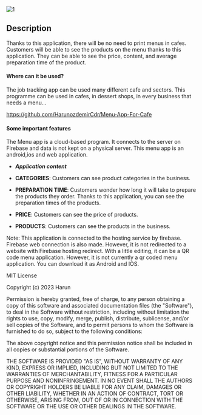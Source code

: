 ![1](https://user-images.githubusercontent.com/108359272/235537626-bca19902-bdd1-423f-9ed8-82ad1d10e8b6.png)



## Description

Thanks to this application, there will be no need to print menus in cafes.
Customers will be able to see the products on the menu thanks to this application.
They can be able to see the price, content, and average preparation time of the product.


#### Where can it be used?

The job tracking app can be used many different cafe and sectors.
This programme can be used in cafes, in dessert shops, in every business that needs a menu...

https://github.com/HarunozdemirCdr/Menu-App-For-Cafe

#### Some important features

The Menu app is a cloud-based program.
It connects to the server on Firebase and data is not kept on a physical server.
This menu app is an android,ios and web application.

- ***Application content***


- **CATEGORIES**: Customers can see product categories in the business.
  
- **PREPARATION TIME**:  Customers wonder how long it will take to prepare the products they order. Thanks to this application, you can see the preparation times of the products.

- **PRICE**: Customers can see the price of products.

- **PRODUCTS**: Customers can see the products in the business.

Note: This application is connected to the hosting service by firebase. Firebase web connection is also made. However, it is not redirected to a website with Firebase hosting redirect. With a little editing, it can be a QR code menu application. However, it is not currently a qr coded menu application. You can download it as Android and IOS.





MIT License

Copyright (c) 2023 Harun

Permission is hereby granted, free of charge, to any person obtaining a copy
of this software and associated documentation files (the "Software"), to deal
in the Software without restriction, including without limitation the rights
to use, copy, modify, merge, publish, distribute, sublicense, and/or sell
copies of the Software, and to permit persons to whom the Software is
furnished to do so, subject to the following conditions:

The above copyright notice and this permission notice shall be included in all
copies or substantial portions of the Software.

THE SOFTWARE IS PROVIDED "AS IS", WITHOUT WARRANTY OF ANY KIND, EXPRESS OR
IMPLIED, INCLUDING BUT NOT LIMITED TO THE WARRANTIES OF MERCHANTABILITY,
FITNESS FOR A PARTICULAR PURPOSE AND NONINFRINGEMENT. IN NO EVENT SHALL THE
AUTHORS OR COPYRIGHT HOLDERS BE LIABLE FOR ANY CLAIM, DAMAGES OR OTHER
LIABILITY, WHETHER IN AN ACTION OF CONTRACT, TORT OR OTHERWISE, ARISING FROM,
OUT OF OR IN CONNECTION WITH THE SOFTWARE OR THE USE OR OTHER DEALINGS IN THE
SOFTWARE.


